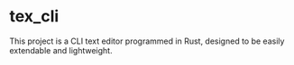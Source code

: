 # tex_cli
This project is a CLI text editor programmed in Rust, designed to be easily extendable and lightweight.
